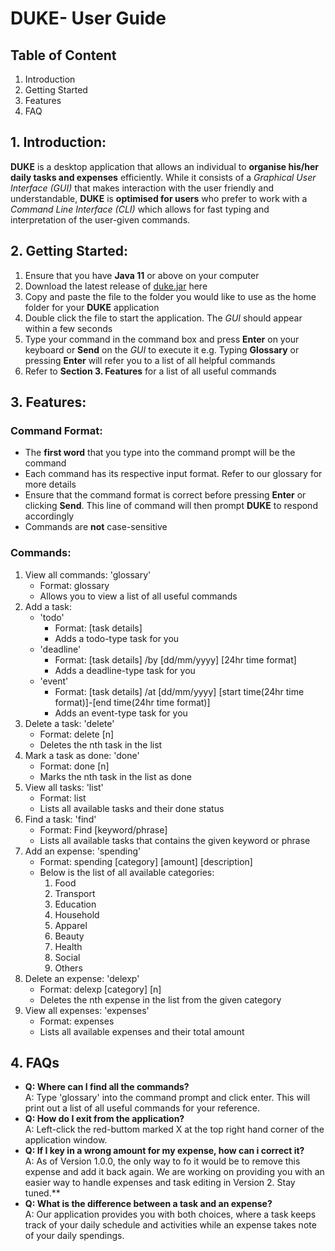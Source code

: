 # **DUKE**- User Guide

## Table of Content
1. Introduction
1. Getting Started
1. Features
1. FAQ

## 1. Introduction:
**DUKE** is a desktop application that allows an individual to **organise his/her daily tasks and expenses** efficiently. While it consists of a *Graphical User Interface (GUI)* that makes interaction with the user friendly and understandable, **DUKE** is **optimised for users** who prefer to work with a *Command Line Interface (CLI)* which allows for fast typing and interpretation of the user-given commands.

## 2. Getting Started:
1. Ensure that you have **Java 11** or above on your computer
1. Download the latest release of [duke.jar]() here
1. Copy and paste the file to the folder you would like to use as the home folder for your **DUKE** application
1. Double click the file to start the application. The *GUI* should appear within a few seconds
1. Type your command in the command box and press **Enter** on your keyboard or **Send** on the *GUI* to execute it
	e.g. Typing **Glossary** or pressing **Enter** will refer you to a list of all helpful commands
1. Refer to **Section 3. Features** for a list of all useful commands

## 3. Features:
### Command Format:
* The **first word** that you type into the command prompt will be the command
* Each command has its respective input format. Refer to our glossary for more details
* Ensure that the command format is correct before pressing **Enter** or clicking **Send**. This line of command will then prompt **DUKE** to respond accordingly
* Commands are **not** case-sensitive

### Commands: 
1. View all commands: 'glossary'
    * Format: glossary
    * Allows you to view a list of all useful commands
1. Add a task:
    * 'todo' 
        * Format: [task details]
        * Adds a todo-type task for you
    * 'deadline' 
        * Format: [task details] /by [dd/mm/yyyy] [24hr time format]
        * Adds a deadline-type task for you
    * 'event' 
        * Format: [task details] /at [dd/mm/yyyy] [start time(24hr time format)]-[end time(24hr time format)]
        * Adds an event-type task for you
1. Delete a task: 'delete'
    * Format: delete [n]
    * Deletes the nth task in the list
1. Mark a task as done: 'done'
    * Format: done [n]
    * Marks the nth task in the list as done
1. View all tasks: 'list'
    * Format: list
    * Lists all available tasks and their done status
1. Find a task: 'find'
    * Format: Find [keyword/phrase]
    * Lists all available tasks that contains the given keyword or phrase
1. Add an expense: 'spending'
    * Format: spending [category] [amount] [description]
    * Below is the list of all available categories:
        1. Food
        1. Transport
        1. Education
        1. Household
        1. Apparel
        1. Beauty
        1. Health
        1. Social
        1. Others
1. Delete an expense: 'delexp'
    * Format: delexp [category] [n]
    * Deletes the nth expense in the list from the given category
1. View all expenses: 'expenses'
    * Format: expenses
    * Lists all available expenses and their total amount

## 4. FAQs
* **Q: Where can I find all the commands?**  
  A: Type 'glossary' into the command prompt and click enter. This will print out a list of all useful commands for your reference.  
* **Q: How do I exit from the application?**  
  A: Left-click the red-buttom marked X at the top right hand corner of the application window.  
* **Q: If I key in a wrong amount for my expense, how can i correct it?**  
  A: As of Version 1.0.0, the only way to fo it would be to remove this expense and add it back again. We are working on providing you with an easier way to handle expenses and task editing in Version 2. Stay tuned.**  
* **Q: What is the difference between a task and an expense?**  
  A: Our application provides you with both choices, where a task keeps track of your daily schedule and activities while an expense takes note of your daily spendings.  






